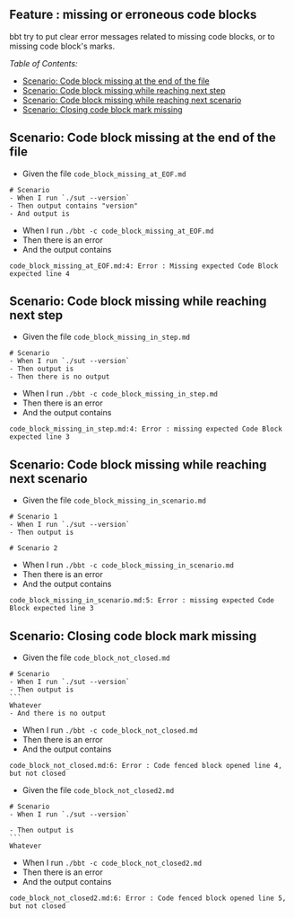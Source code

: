 <!-- omit from toc -->
## Feature : missing or erroneous code blocks

bbt try to put clear error messages related to missing code blocks, or to missing code block's marks.

_Table of Contents:_
- [Scenario: Code block missing at the end of the file](#scenario-code-block-missing-at-the-end-of-the-file)
- [Scenario: Code block missing while reaching next step](#scenario-code-block-missing-while-reaching-next-step)
- [Scenario: Code block missing while reaching next scenario](#scenario-code-block-missing-while-reaching-next-scenario)
- [Scenario: Closing code block mark missing](#scenario-closing-code-block-mark-missing)

## Scenario: Code block missing at the end of the file

- Given the file `code_block_missing_at_EOF.md`
~~~
# Scenario
- When I run `./sut --version`
- Then output contains "version"
- And output is
~~~

- When I run `./bbt -c code_block_missing_at_EOF.md`
- Then there is an error 
- And  the output contains 
```
code_block_missing_at_EOF.md:4: Error : Missing expected Code Block expected line 4
```

## Scenario: Code block missing while reaching next step

- Given the file `code_block_missing_in_step.md`
~~~
# Scenario
- When I run `./sut --version`
- Then output is
- Then there is no output
~~~

- When I run `./bbt -c code_block_missing_in_step.md`
- Then there is an error 
- And  the output contains 
```
code_block_missing_in_step.md:4: Error : missing expected Code Block expected line 3
```

## Scenario: Code block missing while reaching next scenario

- Given the file `code_block_missing_in_scenario.md`
~~~
# Scenario 1
- When I run `./sut --version`
- Then output is

# Scenario 2
~~~

- When I run `./bbt -c code_block_missing_in_scenario.md`
- Then there is an error 
- And  the output contains 
```
code_block_missing_in_scenario.md:5: Error : missing expected Code Block expected line 3
```

## Scenario: Closing code block mark missing 

- Given the file `code_block_not_closed.md`
~~~
# Scenario
- When I run `./sut --version`
- Then output is
```
Whatever
- And there is no output
~~~

- When I run `./bbt -c code_block_not_closed.md`
- Then there is an error 
- And  the output contains 
```
code_block_not_closed.md:6: Error : Code fenced block opened line 4, but not closed
```

- Given the file `code_block_not_closed2.md`
~~~
# Scenario
- When I run `./sut --version`

- Then output is
```
Whatever
~~~

- When I run `./bbt -c code_block_not_closed2.md`
- Then there is an error 
- And  the output contains 
```
code_block_not_closed2.md:6: Error : Code fenced block opened line 5, but not closed
```
